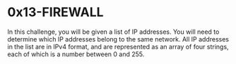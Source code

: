 # 0x13-FIREWALL

In this challenge, you will be given a list of IP addresses. You will need to determine which IP addresses belong to the same network. All IP addresses in the list are in IPv4 format, and are represented as an array of four strings, each of which is a number between 0 and 255.
